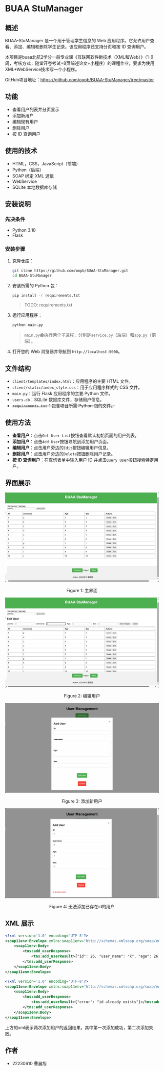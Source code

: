 # BUAA StuManager

## 概述

BUAA-StuManager 是一个用于管理学生信息的 Web 应用程序。它允许用户查看、添加、编辑和删除学生记录。该应用程序还支持分页和按 ID
查询用户。

本项目是buaa北航2学分一般专业课《互联网软件新技术（XML和Web）》（1-9周，考核方式：随堂开卷考试+8页综述论文+小程序）的课程作业，要求为使用XML+WebService技术写一个小程序。

GitHub项目地址：https://github.com/oopb/BUAA-StuManager/tree/master

## 功能

- 查看用户列表并分页显示
- 添加新用户
- 编辑现有用户
- 删除用户
- 按 ID 查询用户

## 使用的技术

- HTML，CSS，JavaScript（前端）
- Python（后端）
- SOAP 绑定 XML 通信
- WebService
- SQLite 本地数据库存储

## 安装说明

### 先决条件

- Python 3.10
- Flask

### 安装步骤

1. 克隆仓库：
    ```sh
    git clone https://github.com/oopb/BUAA-StuManager.git
    cd BUAA-StuManager
    ```

2. 安装所需的 Python 包：
    ```sh
    pip install -r requirements.txt
    ```
   > TODO: requirements.txt

3. 运行应用程序：
    ```sh
    python main.py
    ```
   > `main.py`会执行两个子进程，分别是`service.py`（后端）和`app.py`（前端）。

4. 打开您的 Web 浏览器并导航到 `http://localhost:5000`。

## 文件结构

- `client/templates/index.html`：应用程序的主要 HTML 文件。
- `client/static/index_style.css`：用于应用程序样式的 CSS 文件。
- `main.py`：运行 Flask 应用程序的主要 Python 文件。
- `users.db`：SQLite 数据库文件，存储用户信息。
- ~~`requirements.txt`：包含项目所需 Python 包的文件。~~

## 使用方法

- **查看用户**：点击`Get User List`按钮查看默认初始页面的用户列表。
- **添加用户**：点击`Add User`按钮导航到添加用户页面。
- **编辑用户**：点击用户旁边的`Edit`按钮编辑用户信息。
- **删除用户**：点击用户旁边的`Delete`按钮删除用户记录。
- **按 ID 查询用户**：在查询表单中输入用户 ID 并点击`Query User`按钮搜索特定用户。

## 界面展示

![主界面](./md_asserts/index.png "index.png")

<p align="center">Figure 1: 主界面</p>

![编辑用户](./md_asserts/edit_user.png "edit_user.png")

<p align="center">Figure 2: 编辑用户</p>

![添加新用户](./md_asserts/add_user.png "add_user.png")

<p align="center">Figure 3: 添加新用户</p>

![添加新用户失败](./md_asserts/id_already_exists.png "id_already_exists.png")

<p align="center">Figure 4: 无法添加已存在id的用户</p>

## XML 展示

```xml
<?xml version='1.0' encoding='UTF-8'?>
<soap11env:Envelope xmlns:soap11env="http://schemas.xmlsoap.org/soap/envelope/" xmlns:tns="PyWebService2">
    <soap11env:Body>
        <tns:add_userResponse>
            <tns:add_userResult>{"id": 26, "user_name": "k", "age": 26, "sex": 26}</tns:add_userResult>
        </tns:add_userResponse>
    </soap11env:Body>
</soap11env:Envelope>
```

```xml
<?xml version='1.0' encoding='UTF-8'?>
<soap11env:Envelope xmlns:soap11env="http://schemas.xmlsoap.org/soap/envelope/" xmlns:tns="PyWebService2">
    <soap11env:Body>
        <tns:add_userResponse>
            <tns:add_userResult>{"error": "id already exists"}</tns:add_userResult>
        </tns:add_userResponse>
    </soap11env:Body>
</soap11env:Envelope>
```

上方的xml表示两次添加用户的返回结果，其中第一次添加成功，第二次添加失败。

## 作者

- 22230610 曹晨旭

